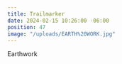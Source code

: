 ```yaml
---
title: Trailmarker
date: 2024-02-15 10:26:00 -06:00
position: 47
image: "/uploads/EARTH%20WORK.jpg"
---
```


Earthwork